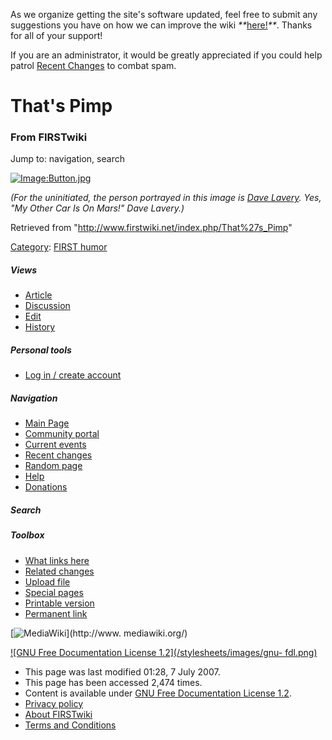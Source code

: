 As we organize getting the site's software updated, feel free to submit any
suggestions you have on how we can improve the wiki
_**_[here!](/index.php/User:Hallry/Suggestions "User:Hallry/Suggestions"
)_**_. Thanks for all of your support!

If you are an administrator, it would be greatly appreciated if you could help
patrol [Recent Changes](/index.php/Special:Recentchanges
"Special:Recentchanges" ) to combat spam.

# That's Pimp

### From FIRSTwiki

Jump to: navigation, search

[![Image:Button.jpg](/media/c/ca/Button.jpg)](/index.php/Image:Button.jpg
"Image:Button.jpg" )

_(For the uninitiated, the person portrayed in this image is [Dave
Lavery](/index.php/Dave_Lavery "Dave Lavery" ). Yes, _"My Other Car Is On
Mars!"_ Dave Lavery.)_

Retrieved from "<http://www.firstwiki.net/index.php/That%27s_Pimp>"

[Category](/index.php?title=Special:Categories&article=That%27s_Pimp
"Special:Categories" ): [FIRST humor](/index.php/Category:FIRST_humor
"Category:FIRST humor" )

##### Views

  * [Article](/index.php/That%27s_Pimp)
  * [Discussion](/index.php/Talk:That%27s_Pimp)
  * [Edit](/index.php?title=That%27s_Pimp&action=edit)
  * [History](/index.php?title=That%27s_Pimp&action=history)

##### Personal tools

  * [Log in / create account](/index.php?title=Special:Userlogin&returnto=That%27s_Pimp)

[](/index.php/Main_Page "Main Page" )

##### Navigation

  * [Main Page](/index.php/Main_Page)
  * [Community portal](/index.php/FIRSTwiki:Community_portal)
  * [Current events](/index.php/Current_events)
  * [Recent changes](/index.php/Special:Recentchanges)
  * [Random page](/index.php/Special:Random)
  * [Help](/index.php/FIRSTwiki:Help)
  * [Donations](/index.php/FIRSTwiki:Site_support)

##### Search



##### Toolbox

  * [What links here](/index.php/Special:Whatlinkshere/That%27s_Pimp)
  * [Related changes](/index.php/Special:Recentchangeslinked/That%27s_Pimp)
  * [Upload file](/index.php/Special:Upload)
  * [Special pages](/index.php/Special:Specialpages)
  * [Printable version](/index.php?title=That%27s_Pimp&printable=yes)
  * [Permanent link](/index.php?title=That%27s_Pimp&oldid=62457)

[![MediaWiki](/skins/common/images/poweredby_mediawiki_88x31.png)](http://www.
mediawiki.org/)

[![GNU Free Documentation License 1.2](/stylesheets/images/gnu-
fdl.png)](http://www.gnu.org/copyleft/fdl.html)

  * This page was last modified 01:28, 7 July 2007.
  * This page has been accessed 2,474 times.
  * Content is available under [GNU Free Documentation License 1.2](http://www.gnu.org/copyleft/fdl.html "http://www.gnu.org/copyleft/fdl.html" ).
  * [Privacy policy](/index.php/FIRSTwiki:Privacy_policy "FIRSTwiki:Privacy policy" )
  * [About FIRSTwiki](/index.php/FIRSTwiki:About "FIRSTwiki:About" )
  * [Terms and Conditions](/index.php/FIRSTwiki:Terms_and_conditions "FIRSTwiki:Terms and conditions" )

